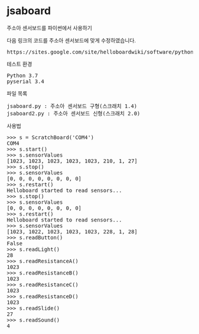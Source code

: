 # jsaboard
주소아 센서보드를 파이썬에서 사용하기

다음 링크의 코드를 주소아 센서보드에 맞게 수정하였습니다.
<pre>https://sites.google.com/site/helloboardwiki/software/python-library</pre>

테스트 환경
<pre>Python 3.7
pyserial 3.4</pre>

파일 목록
<pre>jsaboard.py : 주소아 센서보드 구형(스크래치 1.4)
jsaboard2.py : 주소아 센서보드 신형(스크래치 2.0)</pre>

사용법
<pre>>>> s = ScratchBoard('COM4')
COM4
>>> s.start()
>>> s.sensorValues
[1023, 1023, 1023, 1023, 1023, 210, 1, 27]
>>> s.stop()
>>> s.sensorValues
[0, 0, 0, 0, 0, 0, 0, 0]
>>> s.restart()
Helloboard started to read sensors...
>>> s.stop()
>>> s.sensorValues
[0, 0, 0, 0, 0, 0, 0, 0]
>>> s.restart()
Helloboard started to read sensors...
>>> s.sensorValues
[1023, 1022, 1023, 1023, 1023, 228, 1, 28]
>>> s.readButton()
False
>>> s.readLight()
28
>>> s.readResistanceA()
1023
>>> s.readResistanceB()
1023
>>> s.readResistanceC()
1023
>>> s.readResistanceD()
1023
>>> s.readSlide()
27
>>> s.readSound()
4</pre>
